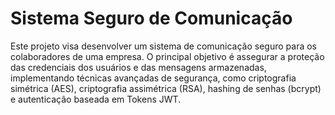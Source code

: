 # Sistema Seguro de Comunicação

Este projeto visa desenvolver um sistema de comunicação seguro para os colaboradores de uma empresa. O principal objetivo é assegurar a proteção das credenciais dos usuários e das mensagens armazenadas, implementando técnicas avançadas de segurança, como criptografia simétrica (AES), criptografia assimétrica (RSA), hashing de senhas (bcrypt) e autenticação baseada em Tokens JWT.
